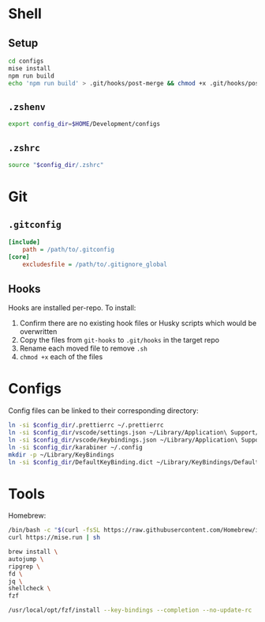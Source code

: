 # Shell

## Setup

```sh
cd configs
mise install
npm run build
echo 'npm run build' > .git/hooks/post-merge && chmod +x .git/hooks/post-merge
```

## `.zshenv`

```sh
export config_dir=$HOME/Development/configs
```

## `.zshrc`

```sh
source "$config_dir/.zshrc"
```

# Git

## `.gitconfig`

```ini
[include]
    path = /path/to/.gitconfig
[core]
    excludesfile = /path/to/.gitignore_global
```

## Hooks

Hooks are installed per-repo. To install:

1. Confirm there are no existing hook files or Husky scripts which would be overwritten
1. Copy the files from `git-hooks` to `.git/hooks` in the target repo
1. Rename each moved file to remove `.sh`
1. `chmod +x` each of the files

# Configs

Config files can be linked to their corresponding directory:

```sh
ln -si $config_dir/.prettierrc ~/.prettierrc
ln -si $config_dir/vscode/settings.json ~/Library/Application\ Support/Code/User/settings.json
ln -si $config_dir/vscode/keybindings.json ~/Library/Application\ Support/Code/User/keybindings.json
ln -si $config_dir/karabiner ~/.config
mkdir -p ~/Library/KeyBindings
ln -si $config_dir/DefaultKeyBinding.dict ~/Library/KeyBindings/DefaultKeyBinding.dict
```

# Tools

Homebrew:

```sh
/bin/bash -c "$(curl -fsSL https://raw.githubusercontent.com/Homebrew/install/master/install.sh)"
curl https://mise.run | sh

brew install \
autojump \
ripgrep \
fd \
jq \
shellcheck \
fzf

/usr/local/opt/fzf/install --key-bindings --completion --no-update-rc
```
